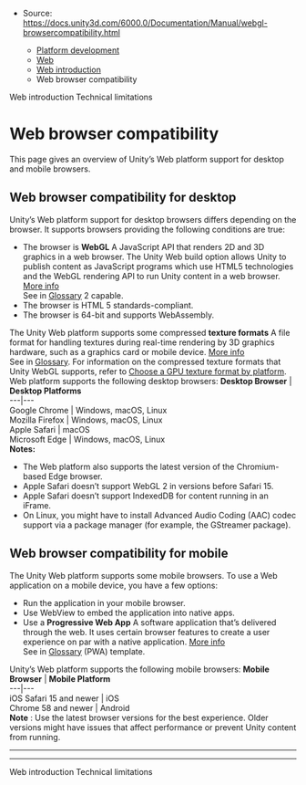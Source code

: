 * Source: https://docs.unity3d.com/6000.0/Documentation/Manual/webgl-browsercompatibility.html

  * [Platform development ](https://docs.unity3d.com/6000.0/Documentation/Manual/PlatformSpecific.html)
  * [Web](https://docs.unity3d.com/6000.0/Documentation/Manual/webgl.html)
  * [Web introduction](https://docs.unity3d.com/6000.0/Documentation/Manual/webgl-intro.html)
  * Web browser compatibility


[](https://docs.unity3d.com/6000.0/Documentation/Manual/webgl-intro.html)
Web introduction
[](https://docs.unity3d.com/6000.0/Documentation/Manual/webgl-technical-overview.html)
Technical limitations
# Web browser compatibility
This page gives an overview of Unity’s Web platform support for desktop and mobile browsers.
## Web browser compatibility for desktop
Unity’s Web platform support for desktop browsers differs depending on the browser. It supports browsers providing the following conditions are true:
  * The browser is **WebGL** A JavaScript API that renders 2D and 3D graphics in a web browser. The Unity Web build option allows Unity to publish content as JavaScript programs which use HTML5 technologies and the WebGL rendering API to run Unity content in a web browser. [More info](https://docs.unity3d.com/6000.0/Documentation/Manual/webgl.html)  
See in [Glossary](https://docs.unity3d.com/6000.0/Documentation/Manual/Glossary.html#WebGL) 2 capable.
  * The browser is HTML 5 standards-compliant.
  * The browser is 64-bit and supports WebAssembly.


The Unity Web platform supports some compressed **texture formats** A file format for handling textures during real-time rendering by 3D graphics hardware, such as a graphics card or mobile device. [More info](https://docs.unity3d.com/6000.0/Documentation/Manual/class-TextureImporterOverride)  
See in [Glossary](https://docs.unity3d.com/6000.0/Documentation/Manual/Glossary.html#TextureFormat). For information on the compressed texture formats that Unity WebGL supports, refer to [Choose a GPU texture format by platform](https://docs.unity3d.com/6000.0/Documentation/Manual/texture-choose-format-by-platform.html).
Web platform supports the following desktop browsers:
**Desktop Browser** | **Desktop Platforms**  
---|---  
Google Chrome | Windows, macOS, Linux  
Mozilla Firefox | Windows, macOS, Linux  
Apple Safari | macOS  
Microsoft Edge | Windows, macOS, Linux  
**Notes:**
  * The Web platform also supports the latest version of the Chromium-based Edge browser.
  * Apple Safari doesn’t support WebGL 2 in versions before Safari 15.
  * Apple Safari doesn’t support IndexedDB for content running in an iFrame.
  * On Linux, you might have to install Advanced Audio Coding (AAC) codec support via a package manager (for example, the GStreamer package).


## Web browser compatibility for mobile
The Unity Web platform supports some mobile browsers. To use a Web application on a mobile device, you have a few options:
  * Run the application in your mobile browser.
  * Use WebView to embed the application into native apps.
  * Use a **Progressive Web App** A software application that’s delivered through the web. It uses certain browser features to create a user experience on par with a native application. [More info](https://developer.mozilla.org/en-US/docs/Web/Progressive_web_apps)  
See in [Glossary](https://docs.unity3d.com/6000.0/Documentation/Manual/Glossary.html#ProgressiveWebApp) (PWA) template.


Unity’s Web platform supports the following mobile browsers:
**Mobile Browser** | **Mobile Platform**  
---|---  
iOS Safari 15 and newer | iOS  
Chrome 58 and newer | Android  
**Note** : Use the latest browser versions for the best experience. Older versions might have issues that affect performance or prevent Unity content from running.
* * *
* * *
[](https://docs.unity3d.com/6000.0/Documentation/Manual/webgl-intro.html)
Web introduction
[](https://docs.unity3d.com/6000.0/Documentation/Manual/webgl-technical-overview.html)
Technical limitations

